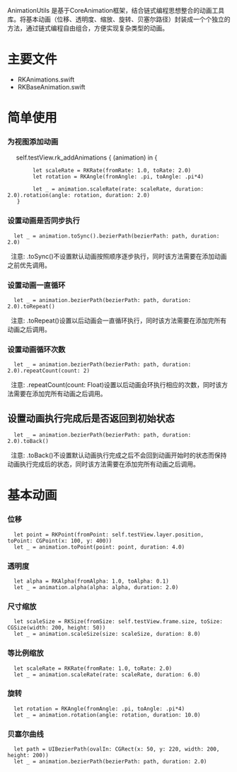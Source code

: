 
AnimationUtils 是基于CoreAnimation框架，结合链式编程思想整合的动画工具库。将基本动画（位移、透明度、缩放、旋转、贝塞尔路径）封装成一个个独立的方法，通过链式编程自由组合，方便实现复杂类型的动画。
# 主要文件

 * RKAnimations.swift
 * RKBaseAnimation.swift

# 简单使用
   
### 为视图添加动画

      self.testView.rk_addAnimations { (animation) in {

            let scaleRate = RKRate(fromRate: 1.0, toRate: 2.0)
            let rotation = RKAngle(fromAngle: .pi, toAngle: .pi*4)
            
            let _ = animation.scaleRate(rate: scaleRate, duration: 2.0).rotation(angle: rotation, duration: 2.0)
       }
    
### 设置动画是否同步执行

      let _ = animation.toSync().bezierPath(bezierPath: path, duration: 2.0)
      
   注意: .toSync()不设置默认动画按照顺序逐步执行，同时该方法需要在添加动画之前优先调用。
   
### 设置动画一直循环

      let _ = animation.bezierPath(bezierPath: path, duration: 2.0).toRepeat()
     
   注意: .toRepeat()设置以后动画会一直循环执行，同时该方法需要在添加完所有动画之后调用。

### 设置动画循环次数

      let _ = animation.bezierPath(bezierPath: path, duration: 2.0).repeatCount(count: 2)
      
   注意: .repeatCount(count: Float)设置以后动画会环执行相应的次数，同时该方法需要在添加完所有动画之后调用。
   
## 设置动画执行完成后是否返回到初始状态

      let _ = animation.bezierPath(bezierPath: path, duration: 2.0).toBack()
      
   注意: .toBack()不设置默认动画执行完成之后不会回到动画开始时的状态而保持动画执行完成后的状态，同时该方法需要在添加完所有动画之后调用。
    
# 基本动画

### 位移

      let point = RKPoint(fromPoint: self.testView.layer.position, toPoint: CGPoint(x: 100, y: 400))
      let _ = animation.toPoint(point: point, duration: 4.0)
      
### 透明度

      let alpha = RKAlpha(fromAlpha: 1.0, toAlpha: 0.1)
      let _ = animation.alpha(alpha: alpha, duration: 2.0)
      
### 尺寸缩放

      let scaleSize = RKSize(fromSize: self.testView.frame.size, toSize: CGSize(width: 200, height: 50))
      let _ = animation.scaleSize(size: scaleSize, duration: 8.0)
      
### 等比例缩放

      let scaleRate = RKRate(fromRate: 1.0, toRate: 2.0)
      let _ = animation.scaleRate(rate: scaleRate, duration: 6.0)
      
### 旋转

      let rotation = RKAngle(fromAngle: .pi, toAngle: .pi*4)
      let _ = animation.rotation(angle: rotation, duration: 10.0)
      
### 贝塞尔曲线

      let path = UIBezierPath(ovalIn: CGRect(x: 50, y: 220, width: 200, height: 200))
      let _ = animation.bezierPath(bezierPath: path, duration: 2.0)

